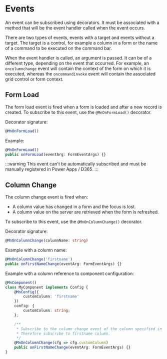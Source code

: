 # Events

An event can be subscribed using decorators. It must be associated with a method that will be the event handler called when the event occurs.

There are two types of events, events with a target and events without a target. The target is a control, for example a column in a form or the name of a command to be executed on the command bar.

When the event handler is called, an argument is passed. It can be of a different type, depending on the event that occurred. For example, an `oncolumnchange` event will contain the context of the form on which it is executed, whereas the `oncommandinvoke` event will contain the associated grid control or form context.

## Form Load

The form load event is fired when a form is loaded and after a new record is created.
To subscribe to this event, use the `@MnOnFormLoad()` decorator.

Decorator signature:
```ts
@MnOnFormLoad()
```

Example:
```ts
@MnOnFormLoad()
public onFormLoad(eventArg: FormEventArgs) {}
```

:::warning
This event can't be automatically subscribed and must be manually registered in Power Apps / D365.
:::

## Column Change

The column change event is fired when:
- A column value has changed in a form and the focus is lost.
- A column value on the server are retrieved when the form is refreshed.

To subscribe to this event, use the `@MnOnColumnChange()` decorator.

Decorator signature:
```ts
@MnOnColumnChange(columnName: string)
```

Example with a column name:
```ts
@MnOnColumnChange('firstname')
public onFirstNameChange(eventArg: FormEventArgs) {}
```

Example with a column reference to component configuration:
```ts
@MnComponent()
class MyComponent implements Config {
    @MnConfig({
        customColumn: 'firstname'
    })
    config: {
        customColumn: string;
    };

    /**
     * Subscribe to the column change event of the column specified in the configuration.
     * Therefore subscribe to firstname column.
     */
    @MnOnColumnChange(cfg => cfg.customColumn)
    public onFirstNameChange(eventArg: FormEventArgs) {}
}
```
